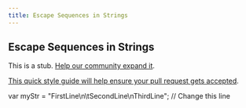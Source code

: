 ```yaml
---
title: Escape Sequences in Strings
---
```

## Escape Sequences in Strings

This is a stub. <a href='https://github.com/freecodecamp/guides/tree/master/src/pages/certifications/javascript-algorithms-and-data-structures/basic-javascript/escape-sequences-in-strings/index.md' target='_blank' rel='nofollow'>Help our community expand it</a>.

<a href='https://github.com/freecodecamp/guides/blob/master/README.md' target='_blank' rel='nofollow'>This quick style guide will help ensure your pull request gets accepted</a>.

<!-- The article goes here, in GitHub-flavored Markdown. Feel free to add YouTube videos, images, and CodePen/JSBin embeds  -->

var myStr = "FirstLine\n\tSecondLine\nThirdLine"; // Change this line

